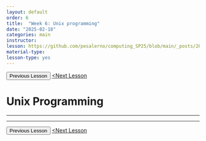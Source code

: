 ```yaml
---
layout: default
order: 6
title:  "Week 6: Unix programming"
date: "2025-02-18"
categories: main
instructor: 
lesson: https://github.com/pesalerno/computing_SP25/blob/main/_posts/2025-02-18-6_Week_6.md
material-type: 
lesson-type: yes
---
```


<a href="https://pesalerno.github.io/computing_SP25/main/2025/02/11/3_Week_5.html"><button>Previous Lesson</button></a>    <a href="https://github.com/pesalerno/computing_SP25/blob/main/_posts/2025-02-04-4_Week_7.md"><Next Lesson</button></a>

# Unix Programming

------------


--------------

<a href="https://pesalerno.github.io/computing_SP25/main/2025/02/04/4_Week_4.html"><button>Previous Lesson</button></a>    <a href="https://github.com/pesalerno/computing_SP25/blob/main/_posts/2025-02-04-4_Week_6.md"><Next Lesson</button></a>
